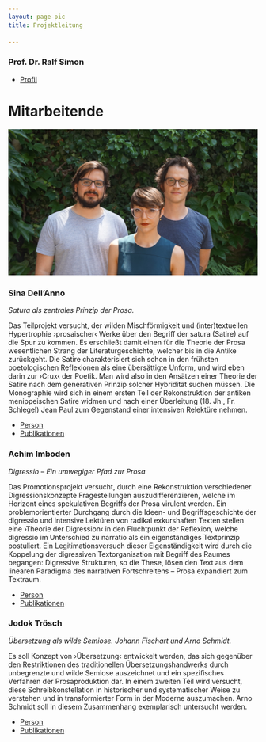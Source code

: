 ```yaml
---
layout: page-pic
title: Projektleitung

---
```


### Prof. Dr. Ralf Simon

<div id="navcontainer">
  <ul id="navlist">
    <li><a href="https://germa.unibas.ch/seminar/mitarbeitende/profil/profil/person/simon-1/">Profil</a></li>
  </ul>
</div>

# Mitarbeitende

![](../images/group.jpg)

### Sina Dell’Anno

*Satura als zentrales Prinzip der Prosa.*

Das Teilprojekt versucht, der wilden Mischförmigkeit und (inter)textuellen Hypertrophie ›prosaischer‹ Werke über den Begriff der satura (Satire) auf die Spur zu kommen. Es erschließt damit einen für die Theorie der Prosa wesentlichen Strang der Literaturgeschichte, welcher bis in die Antike zurückgeht. Die Satire charakterisiert sich schon in den frühsten poetologischen Reflexionen als eine übersättigte Unform, und wird eben darin zur ›Crux‹ der Poetik. Man wird also in den Ansätzen einer Theorie der Satire nach dem generativen Prinzip solcher Hybridität suchen müssen. Die Monographie wird sich in einem ersten Teil der Rekonstruktion der antiken menippeischen Satire widmen und nach einer Überleitung (18. Jh., Fr. Schlegel) Jean Paul zum Gegenstand einer intensiven Relektüre nehmen.


<div id="navcontainer">
  <ul id="navlist">
    <li><a href="{{ site.github.url }}/menu/dell-anno/person">Person</a></li>
    <li><a href="{{ site.github.url }}/menu/dell-anno/publ">Publikationen</a></li>
  </ul>
</div>


### Achim Imboden

*Digressio – Ein umwegiger Pfad zur Prosa.*

Das Promotionsprojekt versucht, durch eine Rekonstruktion verschiedener Digressionskonzepte Fragestellungen auszudifferenzieren, welche im Horizont eines spekulativen Begriffs der Prosa virulent werden. Ein problemorientierter Durchgang durch die Ideen- und Begriffsgeschichte der digressio und intensive Lektüren von radikal exkurshaften Texten stellen eine ›Theorie der Digression‹ in den Fluchtpunkt der Reflexion, welche digressio im Unterschied zu narratio als ein eigenständiges Textprinzip postuliert. Ein Legitimationsversuch dieser Eigenständigkeit wird durch die Koppelung der digressiven Textorganisation mit Begriff des Raumes begangen: Digressive Strukturen, so die These, lösen den Text aus dem linearen Paradigma des narrativen Fortschreitens – Prosa expandiert zum Textraum.

<div id="navcontainer">
  <ul id="navlist">
    <li><a href="{{ site.github.url }}/menu/imboden/person">Person</a></li>
    <li><a href="{{ site.github.url }}/menu/imboden/publ">Publikationen</a></li>
  </ul>
</div>

### Jodok Trösch
*Übersetzung als wilde Semiose. Johann Fischart und Arno Schmidt.*

Es soll Konzept von ›Übersetzung‹ entwickelt werden, das sich gegenüber den Restriktionen des traditionellen Übersetzungshandwerks durch unbegrenzte und wilde Semiose auszeichnet und  ein spezifisches Verfahren der Prosaproduktion dar. In einem zweiten Teil wird versucht, diese Schreibkonstellation in historischer und systematischer Weise zu verstehen und in transformierter Form in der Moderne auszumachen. Arno Schmidt soll in diesem Zusammenhang exemplarisch untersucht werden.

<div id="navcontainer">
  <ul id="navlist">
    <li><a href="{{ site.github.url }}/menu/troesch/person">Person</a></li>
    <li><a href="{{ site.github.url }}/menu/troesch/publ">Publikationen</a></li>
  </ul>
</div>

